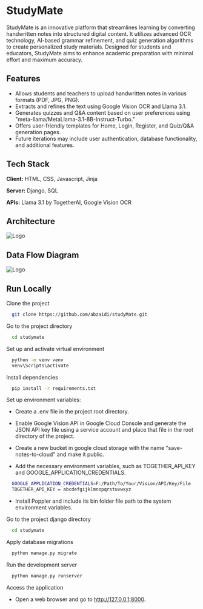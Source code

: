 
# StudyMate

StudyMate is an innovative platform that streamlines learning by converting handwritten notes into structured digital content. It utilizes advanced OCR
technology, AI-based grammar refinement, and quiz generation algorithms to create personalized study materials. Designed for students and educators,
StudyMate aims to enhance academic preparation with minimal effort and
maximum accuracy.




## Features
- Allows students and teachers to upload handwritten notes in various formats (PDF, JPG, PNG).
- Extracts and refines the text using Google Vision OCR and Llama 3.1.
- Generates quizzes and Q&A content based on user preferences using "meta-llama/MetaLlama-3.1-8B-Instruct-Turbo."
- Offers user-friendly templates for Home, Login, Register, and Quiz/Q&A generation pages.
- Future iterations may include user authentication, database functionality, and additional features.



## Tech Stack

**Client:** HTML, CSS, Javascript, Jinja

**Server:** Django, SQL

**APIs:** Llama 3.1 by TogetherAI, Google Vision OCR

## Architecture

![Logo](https://i.imgur.com/TItCFXj.png)

## Data Flow Diagram

![Logo](https://i.imgur.com/cjGIdeq.png)

## Run Locally

Clone the project

```bash
  git clone https://github.com/abzaidi/studyMate.git
```

Go to the project directory

```bash
  cd studymate
```

Set up and activate virtual environment

```bash
  python -m venv venv
  venv\Scripts\activate
```

Install dependencies

```bash
  pip install -r requirements.txt
```

Set up environment variables:

- Create a .env file in the project root directory.

- Enable Google Vision API in Google Cloud Console and generate the JSON API key file using a service account and place that file in the root directory of the project.

- Create a new bucket in google cloud storage with the name "save-notes-to-cloud" and make it public.

- Add the necessary environment variables, such as TOGETHER_API_KEY and GOOGLE_APPLICATION_CREDENTIALS.

```bash
  GOOGLE_APPLICATION_CREDENTIALS=F:/Path/To/Your/Vision/API/Key/File
  TOGETHER_API_KEY = abcdefgijklmnopqrstuvwxyz
```

- Install Poppler and include its bin folder file path to the system environment variables.

Go to the project django directory

```bash
  cd studymate
```
Apply database migrations

```bash
  python manage.py migrate
```

Run the development server

```bash
  python manage.py runserver
```

Access the application

- Open a web browser and go to http://127.0.0.1:8000.

